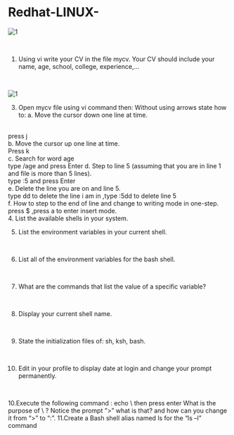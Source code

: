 # Redhat-LINUX-
![1](https://www.redhat.com/themes/custom/rhdc/img/red-hat-social-share.jpg)
<html></br></html>

1. Using vi write your CV in the file mycv. Your CV should include your name, age, school,
college, experience,...
<html></br></html>

![1](https://www.redhat.com/themes/custom/rhdc/img/red-hat-social-share.jpg)

3. Open mycv file using vi command then: Without using arrows state how to:
a. Move the cursor down one line at time.
<html></br></html>
press j
<html></br></html>
b. Move the cursor up one line at time.
<html></br></html>
Press k
<html></br></html>
c. Search for word age
<html></br></html>
type /age and press Enter
d. Step to line 5 (assuming that you are in line 1 and file is more than 5 lines).
<html></br></html>
type :5 and press Enter
<html></br></html>
e. Delete the line you are on and line 5.
<html></br></html>
type dd to delete the line i am in ,type :5dd to delete line 5
<html></br></html>
f. How to step to the end of line and change to writing mode in one-step.
<html></br></html>
press $ ,press a to enter insert mode.
<html></br></html>
4. List the available shells in your system.
<html></br></html>

5. List the environment variables in your current shell.
<html></br></html>

6. List all of the environment variables for the bash shell.
<html></br></html>

7. What are the commands that list the value of a specific variable?
<html></br></html>

8. Display your current shell name.
<html></br></html>

9. State the initialization files of: sh, ksh, bash.
<html></br></html>

10. Edit in your profile to display date at login and change your prompt permanently.
<html></br></html>

10.Execute the following command :
echo \ then press enter
What is the purpose of \ ?
Notice the prompt ”>” what is that? and how can you change it from “>” to “:”.
11.Create a Bash shell alias named ls for the “ls –l” command
<html></br></html>

